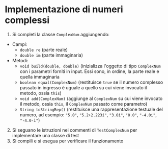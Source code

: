 # Implementazione di numeri complessi 

1. Si completi la classe `ComplexNum` aggiungendo:
  * Campi:
    - `double re` (parte reale)
    - `double im` (parte immaginaria)
  * Metodi:
    - `void build(double, double)` (inizializza l'oggetto di tipo `ComplexNum` con i parametri forniti in input. Essi sono, in ordine, la parte reale e quella immaginaria
    - `boolean equal(ComplexNum)` (restituisce `true` se il numero complesso passato in ingresso è uguale a quello su cui viene invocato il metodo, ossia `this`)
    - `void add(ComplexNum)` (aggiunge al `ComplexNum` su cui viene invocato il metodo, ossia `this`, il `ComplexNum` passato come parametro)
    - `String toStringRep()` (restituisce una rappresentazione testuale del numero, ad esempio: `"5.0"`, `"5.2+2.223i"`, `"3.0i"`, `"0.0"`, `"-4.0i"`, `"-4.0-i"`)
2. Si seguano le istruzioni nei commenti di `TestComplexNum` per implementare una classe di test
3. Si compili e si esegua per verificare il funzionamento